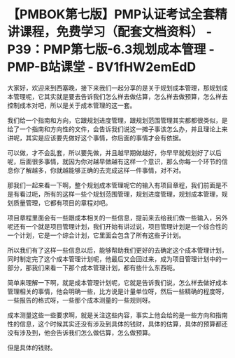 # 【PMBOK第七版】PMP认证考试全套精讲课程，免费学习（配套文档资料） - P39：PMP第七版-6.3规划成本管理 - PMP-B站课堂 - BV1fHW2emEdD

大家好，欢迎来到西塞晚，接下来我们一起分享的是关于规划成本管理，那规划成本管理呢，它其实就是要去告诉我们怎么样去做估算，怎么样去做预算，怎么样去控制成本对吧，所以是关于成本管理的这一套。

我们给一个指南和方向，它跟规划进度管理，跟规划范围管理其实都都很类似，是给了一个指南和方向性的文件，会告诉我们说这一摊子事该怎么办，并且理论上来讲呢，其实是应该要先做好这个事情，你后面的事情才会有依据。

可以做，才不会乱套，所以要先做，并且越早期做越好，你早早就规划好了以后呢，后面很多事情，就因为你对越早做越有这样一个意识，那么你每一个环节的信息你了解越多，你就越能够正确的去完成这样一件事情，对不对。

那我们一起来看一下啊，整个规划成本管理呢它的输入有项目章程，我们前面是不是有看过呃，所有的这样一些个规划范围管理，规划进度管理，规划成本管理，规划质量管理，它都有项目的章程对吧。

项目章程里面会有一些跟成本相关的一些信息，提前来去给我们做一些输入，另外呢还有一个就是项目管理计划，我们开始有讲过说，项目管理计划是一个综合性的一个计划，它是一个综合计划，它里面会包含了所有这些子计划。

所以我们有了这样一些信息以后，能够帮助我们更好的去确定这个成本管理计划，同时制定完了这个成本管理计划呢，他最后又会回过来，成为项目管理计划中的一部分，那我们来看一下那个成本管理计划，都有些什么东西呃。

简单来理解一下啊，就是成本管理计划呢，它就是告诉我们说，怎么样去做好成本管理相关的事情，他会明确一些，比方说是计量单位呀，然后一些精确的程度呀，一些报告的格式呀，一些那个成本测量的一些规则呀。

成本测量这些一些要求啊，就是关注这些内容，事实上他会给的是一些方向和指南性的信息，这个时候其实还没有涉及到具体的钱财，具体的估算，具体的预算都还没有涉及到，他会告诉我们怎么做估算，怎么做预算。

但是具体的钱财。